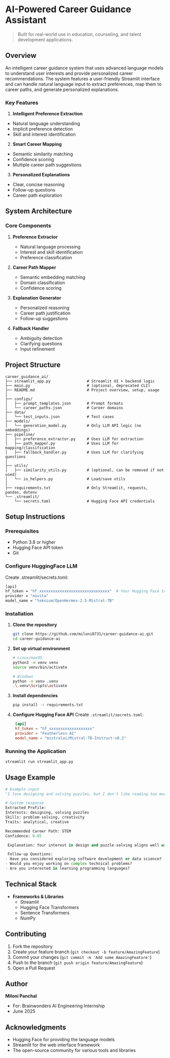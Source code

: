 # AI-Powered Career Guidance Assistant

> Built for real-world use in education, counseling, and talent development applications.

## Overview

An intelligent career guidance system that uses advanced language models to understand user interests and provide personalized career recommendations. The system features a user-friendly Streamlit interface and can handle natural language input to extract preferences, map them to career paths, and generate personalized explanations.

### Key Features

1.  **Intelligent Preference Extraction**
  - Natural language understanding
  - Implicit preference detection
  - Skill and interest identification

2.  **Smart Career Mapping**
  - Semantic similarity matching
  - Confidence scoring
  - Multiple career path suggestions

3.  **Personalized Explanations**
  - Clear, concise reasoning
  - Follow-up questions
  - Career path exploration

## System Architecture

### Core Components

1. **Preference Extractor**
   - Natural language processing
   - Interest and skill identification
   - Preference classification

2. **Career Path Mapper**
   - Semantic embedding matching
   - Domain classification
   - Confidence scoring

3. **Explanation Generator**
   - Personalized reasoning
   - Career path justification
   - Follow-up suggestions

4. **Fallback Handler**
   - Ambiguity detection
   - Clarifying questions
   - Input refinement

## Project Structure

```
career_guidance_ai/
├── streamlit_app.py                # Streamlit UI + backend logic
├── main.py                         # (optional, deprecated CLI)
├── README.md                       # Project overview, setup, usage
│
├── configs/
│   ├── prompt_templates.json       # Prompt formats
│   └── career_paths.json           # Career domains
├── data/
│   └── test_inputs.json            # Test cases
├── models/
│   └── generation_model.py         # Only LLM API logic (no embeddings)
├── pipeline/
│   ├── preference_extractor.py     # Uses LLM for extraction
│   ├── path_mapper.py              # Uses LLM for mapping/classification
│   ├── fallback_handler.py         # Uses LLM for clarifying questions
│
├── utils/
│   ├── similarity_utils.py         # (optional, can be removed if not used)
│   └── io_helpers.py               # Load/save utils
│
├── requirements.txt                # Only Streamlit, requests, pandas, dotenv
└── .streamlit/
    └── secrets.toml                # Hugging Face API credentials
```

## Setup Instructions

### Prerequisites

- Python 3.8 or higher
- Hugging Face API token
- Git

### Configure HuggingFace LLM
Create .streamlit/secrets.toml:
```bash
[api]
hf_token = "hf_xxxxxxxxxxxxxxxxxxxxxxxxxxxxxxx"  # Your Hugging Face token
provider = "novita"
model_name = "teknium/OpenHermes-2.5-Mistral-7B" 
```

### Installation

1. **Clone the repository**
   ```bash
   git clone https://github.com/miloni0731/career-guidance-ai.git
   cd career-guidance-ai
   ```

2. **Set up virtual environment**
   ```bash
   # Linux/macOS
   python3 -m venv venv
   source venv/bin/activate

   # Windows
   python -m venv .venv
   .\.venv\Scripts\activate
   ```

3. **Install dependencies**
   ```bash
   pip install -r requirements.txt
   ```

4. **Configure Hugging Face API**
   Create `.streamlit/secrets.toml`:
   ```toml
    [api]
    hf_token = "hf_xxxxxxxxxxxxxxxxxxx"
    provider = "Featherless AI"
    model_name = "mistralai/Mistral-7B-Instruct-v0.2"
   ```

### Running the Application

```bash
streamlit run streamlit_app.py
```

## Usage Example

```python
# Example input
"I love designing and solving puzzles, but I don't like reading too much theory."

# System response
Extracted Profile:
Interests: designing, solving puzzles
Skills: problem-solving, creativity
Traits: analytical, creative

Recommended Career Path: STEM
Confidence: 0.85

 Explanation: Your interest in design and puzzle-solving aligns well with STEM fields, particularly in areas like software engineering and data science where creative problem-solving is essential.

 Follow-up Questions:
- Have you considered exploring software development or data science?
- Would you enjoy working on complex technical problems?
- Are you interested in learning programming languages?
```

## Technical Stack

- **Frameworks & Libraries**
  - Streamlit
  - Hugging Face Transformers
  - Sentence Transformers
  - NumPy

##  Contributing

1. Fork the repository
2. Create your feature branch (`git checkout -b feature/AmazingFeature`)
3. Commit your changes (`git commit -m 'Add some AmazingFeature'`)
4. Push to the branch (`git push origin feature/AmazingFeature`)
5. Open a Pull Request

## Author

**Miloni Panchal**
- For: Brainwonders AI Engineering Internship
- June 2025

## Acknowledgments

- Hugging Face for providing the language models
- Streamlit for the web interface framework
- The open-source community for various tools and libraries
